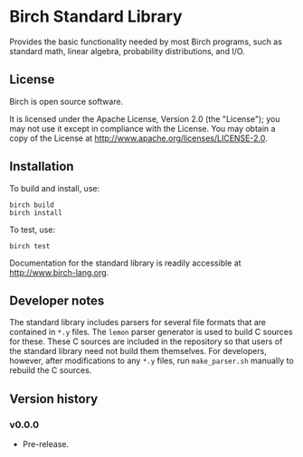 # Birch Standard Library

Provides the basic functionality needed by most Birch programs, such as standard math, linear algebra, probability distributions, and I/O.


## License

Birch is open source software.

It is licensed under the Apache License, Version 2.0 (the "License"); you may not use it except in compliance with the License. You may obtain a copy of the License at <http://www.apache.org/licenses/LICENSE-2.0>.


## Installation

To build and install, use:

    birch build
    birch install
    
To test, use:

    birch test

Documentation for the standard library is readily accessible at <http://www.birch-lang.org>.


## Developer notes

The standard library includes parsers for several file formats that are contained in `*.y` files. The `lemon` parser generator is used to build C sources for these. These C sources are included in the repository so that users of the standard library need not build them themselves. For developers, however, after modifications to any `*.y` files, run `make_parser.sh` manually to rebuild the C sources.


## Version history

### v0.0.0

* Pre-release.

